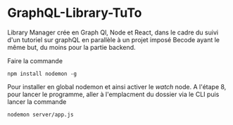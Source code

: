 # GraphQL-Library-TuTo

Library Manager crée en Graph Ql, Node et React, dans le cadre du suivi d'un tutoriel sur graphQL en parallèle à un projet imposé Becode ayant le même but, du moins pour la partie backend.

Faire la commande 

    npm install nodemon -g
    
Pour installer en global nodemon et ainsi activer le *watch* node.
A l'étape 8, pour lancer le programme, aller à l'emplacment du dossier via le CLI puis lancer la commande 

    nodemon server/app.js

